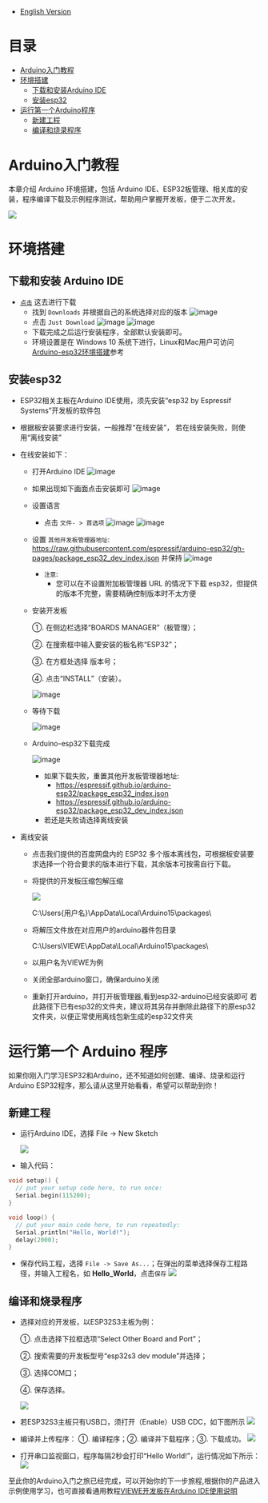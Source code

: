 * [English Version](./How_To_Configure_Arduino-esp32.md)

# 目录

- [Arduino入门教程](#Arduino入门教程)
- [环境搭建](#环境搭建)
  - [下载和安装Arduino IDE](#下载和安装-Arduino-IDE)
  - [安装esp32](#安装esp32)
- [运行第一个Arduino程序](#运行第一个-Arduino-程序)
  - [新建工程](#新建工程)
  - [编译和烧录程序](#编译和烧录程序)
  
# Arduino入门教程

本章介绍 Arduino 环境搭建，包括 Arduino IDE、ESP32板管理、相关库的安装，程序编译下载及示例程序测试，帮助用户掌握开发板，便于二次开发。

![](https://github.com/VIEWESMART/VIEWE-Tutorial/blob/main/img/image.png)

# 环境搭建
  ## 下载和安装 Arduino IDE
  * [`点击`](https://www.arduino.cc/en/software) 这去进行下载
      *  找到 `Downloads` 并根据自己的系统选择对应的版本
      ![image](https://github.com/user-attachments/assets/7b2e1bde-566a-45b8-a1b6-027e4b473356)
      *  点击 `Just Download` 
      ![image](https://github.com/user-attachments/assets/84290f8a-55b1-4d0a-8373-4375d6fe45aa)
      ![image](https://github.com/user-attachments/assets/34f7f218-c5db-4d8f-a195-5a8c65501d78)
      * 下载完成之后运行安装程序，全部默认安装即可。
      * 环境设置是在 Windows 10 系统下进行，Linux和Mac用户可访问[Arduino-esp32环境搭建](https://docs.espressif.com/projects/arduino-esp32/en/latest/installing.html)参考

## 安装esp32
* ESP32相关主板在Arduino IDE使用，须先安装“esp32 by Espressif Systems”开发板的软件包
* 根据板安装要求进行安装，一般推荐“在线安装”， 若在线安装失败，则使用“离线安装”
* 在线安装如下：
  * 打开Arduino IDE
      ![image](https://github.com/user-attachments/assets/cb15d47b-ee2b-4fd7-b1c1-14518b545d35)
  * 如果出现如下画面点击安装即可
      ![image](https://github.com/user-attachments/assets/c6a3cb21-55d3-4aa1-8c5e-4ba4845acb96)
  * 设置语言
      * 点击 `文件- > 首选项`
      ![image](https://github.com/user-attachments/assets/628614e3-5151-4f2e-91f8-394ddb67a3ce)
      ![image](https://github.com/user-attachments/assets/45ba4791-4ef4-40a9-b7d4-5c1223ed9c11)
  * 设置 `其他开发板管理器地址`: https://raw.githubusercontent.com/espressif/arduino-esp32/gh-pages/package_esp32_dev_index.json 并保持
      ![image](https://github.com/user-attachments/assets/14b6cdcd-3487-48f9-bb0d-5d0184e18ab1)

      * `注意`:
          * 您可以在不设置附加板管理器 URL 的情况下下载 esp32，但提供的版本不完整，需要精确控制版本时不太方便
          
  * 安装开发板
    
    ①. 在侧边栏选择“BOARDS MANAGER”（板管理）；
    
    ②. 在搜索框中输入要安装的板名称“ESP32”；
    
    ③. 在方框处选择 版本号；
    
    ④. 点击“INSTALL”（安装）。
    
    ![image](https://github.com/user-attachments/assets/a1d597df-0410-439c-aa5e-089a0c3bdef7)
 
  * 等待下载
    
    ![image](https://github.com/VIEWESMART/VIEWE-Tutorial/blob/main/img/wait-06.png)
    
  * Arduino-esp32下载完成
    
     ![image](https://github.com/VIEWESMART/VIEWE-Tutorial/blob/main/img/finish-07.png)
    
     * 如果下载失败，重置其他开发板管理器地址:
          *   https://espressif.github.io/arduino-esp32/package_esp32_index.json
          *   https://espressif.github.io/arduino-esp32/package_esp32_dev_index.json
      * 若还是失败请选择离线安装   
 
* 离线安装
  * 点击我们提供的百度网盘内的 ESP32 多个版本离线包，可根据板安装要求选择一个符合要求的版本进行下载，其余版本可按需自行下载。
  * 将提供的开发板压缩包解压缩
 
    ![](https://github.com/VIEWESMART/VIEWE-Tutorial/blob/main/img/download-path.jpg)

    C:\Users\{用户名}\AppData\Local\Arduino15\packages\
    
  * 将解压文件放在对应用户的arduino器件包目录
    
    C:\Users\VIEWE\AppData\Local\Arduino15\packages\
    
  * 以用户名为VIEWE为例
  * 关闭全部arduino窗口，确保arduino关闭
  * 重新打开arduino，并打开板管理器,看到esp32-arduino已经安装即可
  若此路径下已有esp32的文件夹，建议将其另存并删除此路径下的原esp32文件夹，以便正常使用离线包新生成的esp32文件夹

# 运行第一个 Arduino 程序

  如果你刚入门学习ESP32和Arduino，还不知道如何创建、编译、烧录和运行Arduino ESP32程序，那么请从这里开始看看，希望可以帮助到你！

## 新建工程
* 运行Arduino IDE，选择 File -> New Sketch

  ![](https://github.com/VIEWESMART/VIEWE-Tutorial/blob/main/img/A-study-01.png)
  
* 输入代码：
```c
void setup() {
  // put your setup code here, to run once:
  Serial.begin(115200);
}

void loop() {
  // put your main code here, to run repeatedly:
  Serial.println("Hello, World!");
  delay(2000);
}
```
* 保存代码工程，选择 `File -> Save As...`；在弹出的菜单选择保存工程路径，并输入工程名，如 **Hello_World**，点击`保存`
  ![](https://github.com/VIEWESMART/VIEWE-Tutorial/blob/main/img/Ar-study-02.png)

## 编译和烧录程序
* 选择对应的开发板，以ESP32S3主板为例：
  
  ①. 点击选择下拉框选项“Select Other Board and Port”；
  
  ②. 搜索需要的开发板型号“esp32s3 dev module”并选择；
  
  ③. 选择COM口；
  
  ④. 保存选择。

  ![](https://github.com/VIEWESMART/VIEWE-Tutorial/blob/main/img/Ar-study-03.png)

* 若ESP32S3主板只有USB口，须打开（Enable）USB CDC，如下图所示
  ![](https://github.com/VIEWESMART/VIEWE-Tutorial/blob/main/img/Ar-study-04.png)

* 编译并上传程序：
  ①. 编译程序；②. 编译并下载程序；③. 下载成功。
  ![](https://github.com/VIEWESMART/VIEWE-Tutorial/blob/main/img/Ar-study-05.png)

* 打开串口监视窗口，程序每隔2秒会打印“Hello World!”，运行情况如下所示：
  ![](https://github.com/VIEWESMART/VIEWE-Tutorial/blob/main/img/Ar-study-06.png)

至此你的Arduino入门之旅已经完成，可以开始你的下一步旅程,根据你的产品进入示例使用学习，也可直接看通用教程[VIEWE开发板在Arduino IDE使用说明](https://github.com/VIEWESMART/VIEWE-Tutorial/blob/main/Arduino%20Tutorial/VIEWE%E5%BC%80%E5%8F%91%E6%9D%BF%E5%9C%A8Arduino%20IDE%E4%BD%BF%E7%94%A8%E8%AF%B4%E6%98%8E.md)
